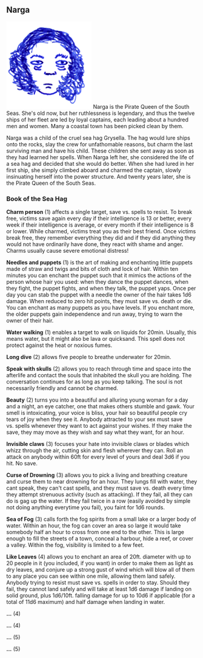 ## Narga

![Narga](Narga.png) Narga is the Pirate Queen of the South Seas. She's
old now, but her ruthlessness is legendary, and thus the twelve ships
of her fleet are led by loyal captains, each leading about a hundred
men and women. Many a coastal town has been picked clean by them.

Narga was a child of the cruel sea hag Grysella. The hag would lure
ships onto the rocks, slay the crew for unfathomable reasons, but
charm the last surviving man and have his child. These children she
sent away as soon as they had learned her spells. When Narga left her,
she considered the life of a sea hag and decided that she would do
better. When she had lured in her first ship, she simply climbed
aboard and charmed the captain, slowly insinuating herself into the
power structure. And twenty years later, she is the Pirate Queen of
the South Seas.

### Book of the Sea Hag

**Charm person** (1) affects a single target, save vs. spells to
resist. To break free, victims save again every day if their
intelligence is 13 or better, every week if their intelligence is
average, or every month if their intelligence is 8 or lower. While
charmed, victims treat you as their best friend. Once victims break
free, they remember everything they did and if they did anything they
would not have ordinarily have done, they react with shame and anger.
Charms usually cause severe emotional distress!

**Needles and puppets** (1) is the art of making and enchanting little
puppets made of straw and twigs and bits of cloth and lock of hair.
Within ten minutes you can enchant the puppet such that it mimics the
actions of the person whose hair you used: when they dance the puppet
dances, when they fight, the puppet fights, and when they talk, the
puppet yaps. Once per day you can stab the puppet with a needle the
owner of the hair takes 1d6 damage. When reduced to zero hit points,
they must save vs. death or die. You can enchant as many puppets as
you have levels. If you enchant more, the older puppets gain
independence and run away, trying to warn the owner of their hair.

**Water walking** (1) enables a target to walk on liquids for 20min.
Usually, this means water, but it might also be lava or quicksand.
This spell does not protect against the heat or noxious fumes.

**Long dive** (2) allows five people to breathe underwater for 20min.

**Speak with skulls** (2) allows you to reach through time and space
into the afterlife and contact the souls that inhabited the skull you
are holding. The conversation continues for as long as you keep
talking. The soul is not necessarily friendly and cannot be charmed.

**Beauty** (2) turns you into a beautiful and alluring young woman for
a day and a night, an eye catcher, one that makes others stumble and
gawk. Your smell is intoxicating, your voice is bliss, your hair so
beautiful people cry tears of joy when they see it. Anybody attracted
to your sex must save vs. spells whenever they want to act against
your wishes. If they make the save, they may move as they wish and say
what they want, for an hour.

**Invisible claws** (3) focuses your hate into invisible claws or
blades which whizz through the air, cutting skin and flesh wherever
they can. Roll an attack on anybody within 60ft for every level of
yours and deal 3d6 if you hit. No save.

**Curse of Drowning** (3) allows you to pick a living and breathing
creature and curse them to near drowning for an hour. They lungs fill
with water, they cant speak, they can't cast spells, and they must
save vs. death every time they attempt strenuous activity (such as
attacking). If they fail, all they can do is gag up the water. If they
fail twice in a row (easily avoided by simple not doing anything
everytime you fail), you faint for 1d6 rounds.

**Sea of Fog** (3) calls forth the fog spirits from a small lake or a
larger body of water. Within an hour, the fog can cover an area so
large it would take somebody half an hour to cross from one end to the
other. This is large enough to fill the streets of a town, conceal a
harbour, hide a reef, or cover a valley. Within the fog, visibility is
limited to a few feet.

**Like Leaves** (4) allows you to enchant an area of 20ft. diameter
with up to 20 people in it (you included, if you want) in order to
make them as light as dry leaves, and conjure up a strong gust of wind
which will blow all of them to any place you can see within one mile,
allowing them land safely. Anybody trying to resist must save vs.
spells in order to stay. Should they fail, they cannot land safely and
will take at least 1d6 damage if landing on solid ground, plus
1d6/10ft. falling damage for up to 10d6 if applicable (for a total of
11d6 maximum) and half damage when landing in water.

**...** (4)

**...** (4)

**...** (5)

**...** (5)
